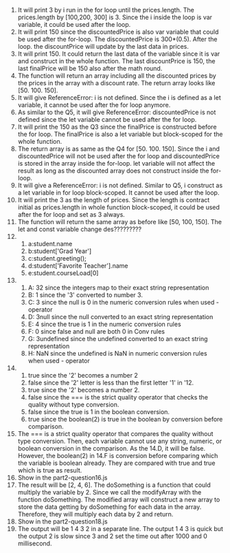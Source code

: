 1. It will print 3 by i run in the for loop until the prices.length. The prices.length by [100,200, 300] is 3. Since the i inside the loop is var variable, it could be used after the loop. 
2. It will print 150 since the discountedPrice is also var variable that could be used after the for-loop. The discountedPrice is 300*(0.5). After the loop. the discountPrice will update by the last data in prices. 
3. It will print 150. It could return the last data of the variable since it is var and construct in the whole function. The last discountPrice is 150, the last finalPrice will be 150 also after the math round. 
4. The function will return an array including all the discounted prices by the prices in the array with a discount rate. The return array looks like [50. 100. 150].
5. It will give ReferenceError: i is not defined. Since the i is defined as a let variable, it cannot be used after the for loop anymore. 
6. As similar to the Q5, it will give ReferenceError: discountedPrice is not defined since the let variable cannot be used after the for loop.  
7. It will print the 150 as the Q3 since the finalPrice is constructed before the for loop. The finalPrice is also a let variable but block-scoped for the whole function. 
8. The return array is as same as the Q4 for [50. 100. 150]. Since the i and discountedPrice will not be used after the for loop and discountedPrice is stored in the array inside the for-loop. let variable will not affect the result as long as the discounted array does not construct inside the for-loop. 
9. It will give a ReferenceError: i is not defined. Similar to Q5, i construct as a let variable in for loop block-scoped. It cannot be used after the loop. 
10. It will print the 3 as the length of prices. Since the length is contract initial as prices.length in whole function block-scoped, it could be used after the for loop and set as 3 always.  
11. The function will return the same array as before like [50, 100, 150]. The let and const variable change des?????????
12. 
    1.  a:student.name  
    2.  b:student['Grad Year']  
    3.  c:student.greeting();   
    4.  d:student['Favorite Teacher'].name  
    5.  e:student.courseLoad[0]
13. 
    1.  A: 32 since the integers map to their exact string representation
    2.  B: 1 since the '3' converted to number 3. 
    3.  C: 3 since the null is 0 in the numeric conversion rules when used - operator
    4.  D: 3null since the null converted to an exact string representation
    5.  E: 4 since the true is 1 in the numeric conversion rules
    6.  F: 0 since false and null are both 0 in Conv rules
    7.  G: 3undefined since the undefined converted to an exact string representation 
    8.  H: NaN since the undefined is NaN in numeric conversion rules when used - operator
14. 
    1. true since the '2' becomes a number 2
    2. false since the '2' letter is less than the first letter '1' in '12. 
    3. true since the '2' becomes a number 2. 
    4. false since the === is the strict quality operator that checks the quality without type conversion. 
    5. false since the true is 1 in the boolean conversion. 
    6. true since the boolean(2) is true in the boolean by conversion before comparison. 
15. The === is a strict quality operator that compares the quality without type conversion. Then, each variable cannot use any string, numeric, or boolean conversion in the comparison. As the 14.D, it will be false. However, the boolean(2) in 14.F is conversion before comparing which the variable is boolean already. They are compared with true and true which is true as result. 
16. Show in the part2-question16.js
17. The result will be [2, 4, 6]. The doSomething is a function that could multiply the variable by 2. Since we call the modifyArray with the function doSomething. The modified array will construct a new array to store the data getting by doSomething for each data in the array. Therefore, they will multiply each data by 2 and return. 
18. Show in the part2-question18.js
19. The output will be 1 4 3 2 in a separate line. The output 1 4 3 is quick but the output 2 is slow since 3 and 2 set the time out after 1000 and 0 millisecond. 